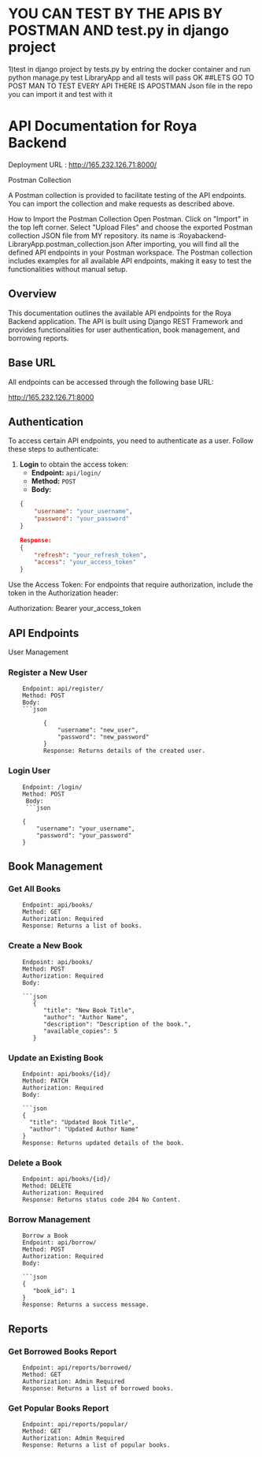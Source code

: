 

# YOU CAN TEST BY THE APIS BY POSTMAN AND test.py in django project
1)test in django project by tests.py by entring the docker container and run python manage.py test LibraryApp and all tests will pass OK
##LETS GO TO POST MAN TO TEST EVERY API THERE IS APOSTMAN Json file in the repo you can import it and test with it


# API Documentation for Roya Backend


Deployment URL :
http://165.232.126.71:8000/



Postman Collection

A Postman collection is provided to facilitate testing of the API endpoints. You can import the collection and make requests as described above.

How to Import the Postman Collection
Open Postman.
Click on "Import" in the top left corner.
Select "Upload Files" and choose the exported Postman collection JSON file from MY repository.
its name is :Royabackend-LibraryApp.postman_collection.json
After importing, you will find all the defined API endpoints in your Postman workspace.
The Postman collection includes examples for all available API endpoints, making it easy to test the functionalities without manual setup.


## Overview

This documentation outlines the available API endpoints for the Roya Backend application. The API is built using Django REST Framework and provides functionalities for user authentication, book management, and borrowing reports.

## Base URL

All endpoints can be accessed through the following base URL:

http://165.232.126.71:8000


## Authentication

To access certain API endpoints, you need to authenticate as a user. Follow these steps to authenticate:

1. **Login** to obtain the access token:
   - **Endpoint:** `api/login/`
   - **Method:** `POST`
   - **Body:**
   ```json
   {
       "username": "your_username",
       "password": "your_password"
   }

   Response:
   {
       "refresh": "your_refresh_token",
       "access": "your_access_token"
   }

Use the Access Token: For endpoints that require authorization, include the token in the Authorization header:

Authorization: Bearer your_access_token


## API Endpoints

User Management
   ### Register a New User
        Endpoint: api/register/
        Method: POST
        Body:
        ```json
              
              {
                  "username": "new_user",
                  "password": "new_password"
              }
              Response: Returns details of the created user.
  
  
  ### Login User
        Endpoint: /login/
        Method: POST
         Body:
         ```json
         
        {
            "username": "your_username",
            "password": "your_password"
        }

## Book Management
   ### Get All Books
        Endpoint: api/books/
        Method: GET
        Authorization: Required
        Response: Returns a list of books.
   ### Create a New Book
        Endpoint: api/books/
        Method: POST
        Authorization: Required
        Body:
        
        ```json
           {
              "title": "New Book Title",
              "author": "Author Name",
              "description": "Description of the book.",
              "available_copies": 5
           }

   ### Update an Existing Book
        Endpoint: api/books/{id}/
        Method: PATCH
        Authorization: Required
        Body:     
        
        ```json
        {
          "title": "Updated Book Title",
          "author": "Updated Author Name"
        }
        Response: Returns updated details of the book.


  ### Delete a Book
        Endpoint: api/books/{id}/
        Method: DELETE
        Authorization: Required
        Response: Returns status code 204 No Content.     


  ### Borrow Management
        Borrow a Book
        Endpoint: api/borrow/
        Method: POST
        Authorization: Required
        Body:
        
        ```json
        {
           "book_id": 1
        }
        Response: Returns a success message.



## Reports
   ### Get Borrowed Books Report
        Endpoint: api/reports/borrowed/
        Method: GET
        Authorization: Admin Required
        Response: Returns a list of borrowed books.
        
   ### Get Popular Books Report
        Endpoint: api/reports/popular/
        Method: GET
        Authorization: Admin Required
        Response: Returns a list of popular books.     





              


